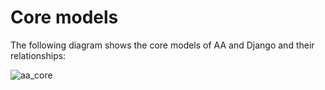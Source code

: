 # Core models

The following diagram shows the core models of AA and Django and their relationships:

![aa_core](/_static/images/development/aa_core.png)
